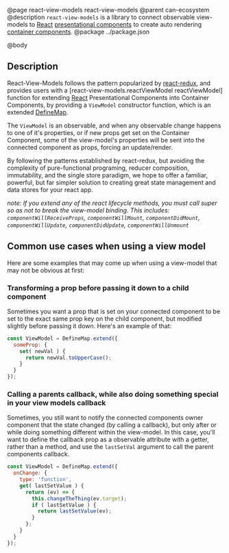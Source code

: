 @page react-view-models react-view-models
@parent can-ecosystem
@description `react-view-models` is a library to connect observable view-models to [React](https://facebook.github.io/react/) [presentational components](https://medium.com/@dan_abramov/smart-and-dumb-components-7ca2f9a7c7d0#.v9i90qbq8) to create auto rendering [container components](https://medium.com/@dan_abramov/smart-and-dumb-components-7ca2f9a7c7d0#.v9i90qbq8).
@package ../package.json

@body

## Description

React-View-Models follows the pattern popularized by [react-redux](https://github.com/reactjs/react-redux), and provides users with a [react-view-models.reactViewModel reactViewModel] function for extending [React](https://facebook.github.io/react/) Presentational Components into Container Components, by providing a `ViewModel` constructor function, which is an extended [DefineMap](./can-define/map/map.html).

The `ViewModel` is an observable, and when any observable change happens to one of it's properties, or if new props get set on the Container Component, some of the view-model's properties will be sent into the connected component as props, forcing an update/render.

By following the patterns established by react-redux, but avoiding the complexity of pure-functional programing, reducer composition, immutability, and the single store paradigm, we hope to offer a familiar, powerful, but far simpler solution to creating great state management and data stores for your react app.

_note: If you extend any of the react lifecycle methods, you must call super so as not to break the view-model binding. This includes: `componentWillReceiveProps`, `componentWillMount`, `componentDidMount`, `componentWillUpdate`, `componentDidUpdate`, `componentWillUnmount`_

## Common use cases when using a view model
Here are some examples that may come up when using a view-model that may not be obvious at first:

### Transforming a prop before passing it down to a child component

Sometimes you want a prop that is set on your connected component to be set to the exact same prop key on the child component, but modified slightly before passing it down. Here's an example of that:

```javascript
const ViewModel = DefineMap.extend({
  someProp: {
    set( newVal ) {
      return newVal.toUpperCase();
    }
  }
});
```

### Calling a parents callback, while also doing something special in your view models callback
Sometimes, you still want to notify the connected components owner component that the state changed (by calling a callback), but only after or while doing something different within the view-model. In this case, you'll want to define the callback prop as a observable attribute with a getter, rather than a method, and use the `lastSetVal` argument to call the parent components callback.

```javascript
const ViewModel = DefineMap.extend({
  onChange: {
    type: 'function',
    get( lastSetValue ) {
      return (ev) => {
        this.changeTheThing(ev.target);
        if ( lastSetValue ) {
          return lastSetValue(ev);
        }
      };
    }
  }
});
```
